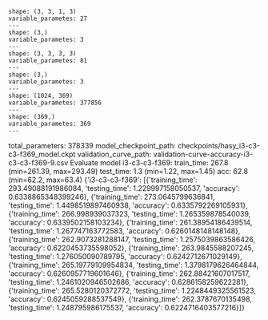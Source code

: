     shape: (3, 3, 1, 3)
    variable_parametes: 27
    ---
    shape: (3,)
    variable_parametes: 3
    ---
    shape: (3, 3, 3, 3)
    variable_parametes: 81
    ---
    shape: (3,)
    variable_parametes: 3
    ---
    shape: (1024, 369)
    variable_parametes: 377856
    ---
    shape: (369,)
    variable_parametes: 369
    ---
total_parameters: 378339
model_checkpoint_path: checkpoints/hasy_i3-c3-c3-f369_model.ckpt
validation_curve_path: validation-curve-accuracy-i3-c3-c3-f369-9.csv
Evaluate model
i3-c3-c3-f369:
    train_time:    267.8 (min=261.39, max=293.49)
    test_time:    1.3 (min=1.22, max=1.45)
    acc:        62.8 (min=62.2, max=63.4)
{'i3-c3-c3-f369': [{'training_time': 293.49088191986084, 'testing_time': 1.229997158050537, 'accuracy': 0.6338865348399246}, {'training_time': 273.0645799636841, 'testing_time': 1.4498519897460938, 'accuracy': 0.6335792269105931}, {'training_time': 266.998939037323, 'testing_time': 1.265359878540039, 'accuracy': 0.6339502158103234}, {'training_time': 261.38954186439514, 'testing_time': 1.267747163772583, 'accuracy': 0.6260148148148148}, {'training_time': 262.9073281288147, 'testing_time': 1.2575039863586426, 'accuracy': 0.6220453735598052}, {'training_time': 263.9845588207245, 'testing_time': 1.276050090789795, 'accuracy': 0.6242712671029149}, {'training_time': 265.19779109954834, 'testing_time': 1.3798179626464844, 'accuracy': 0.6260957719601646}, {'training_time': 262.88421607017517, 'testing_time': 1.2461020946502686, 'accuracy': 0.6286158259622281}, {'training_time': 265.5280120372772, 'testing_time': 1.2248449325561523, 'accuracy': 0.6245059288537549}, {'training_time': 262.3787670135498, 'testing_time': 1.248795986175537, 'accuracy': 0.6224716403577216}]}
